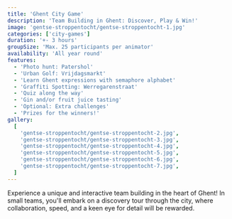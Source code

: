 ```yaml
---
title: 'Ghent City Game'
description: 'Team Building in Ghent: Discover, Play & Win!'
image: 'gentse-stroppentocht/gentse-stroppentocht-1.jpg'
categories: ['city-games']
duration: '+- 3 hours'
groupSize: 'Max. 25 participants per animator'
availability: 'All year round'
features:
  - 'Photo hunt: Patershol'
  - 'Urban Golf: Vrijdagsmarkt'
  - 'Learn Ghent expressions with semaphore alphabet'
  - 'Graffiti Spotting: Werregarenstraat'
  - 'Quiz along the way'
  - 'Gin and/or fruit juice tasting'
  - 'Optional: Extra challenges'
  - 'Prizes for the winners!'
gallery:
  [
    'gentse-stroppentocht/gentse-stroppentocht-2.jpg',
    'gentse-stroppentocht/gentse-stroppentocht-3.jpg',
    'gentse-stroppentocht/gentse-stroppentocht-4.jpg',
    'gentse-stroppentocht/gentse-stroppentocht-5.jpg',
    'gentse-stroppentocht/gentse-stroppentocht-6.jpg',
    'gentse-stroppentocht/gentse-stroppentocht-7.jpg',
  ]
---
```


Experience a unique and interactive team building in the heart of Ghent! In small teams, you'll embark on a discovery tour through the city, where collaboration, speed, and a keen eye for detail will be rewarded.
